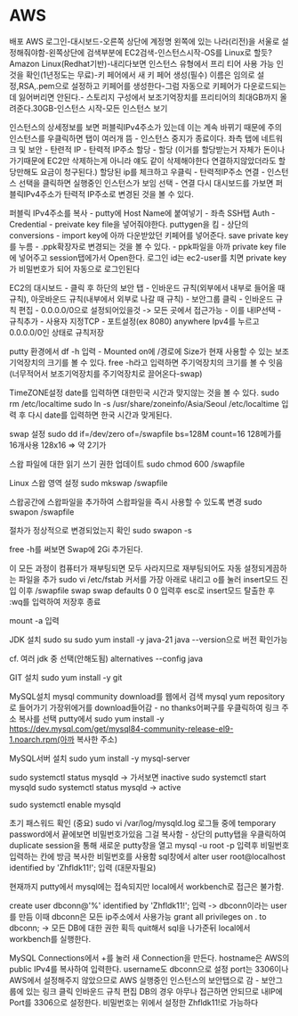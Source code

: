 # AWS
배포 AWS 로그인-대시보드-오른쪽 상단에 계정명 왼쪽에 있는 나라(리전)을 서울로 설정해줘야함-왼쪽상단에 검색부분에 EC2검색-인스턴스시작-OS를 Linux로 할듯?Amazon Linux(Redhat기반)-내리다보면 인스턴스 유형에서 프리 티어 사용 가능 인것을 확인(1년정도는 무료)-키 페어에서 새 키 페어 생성(필수) 이름은 임의로 설정,RSA,.pem으로 설정하고 키페어를 생성한다-그럼 자동으로 키페어가 다운로드되는데 잃어버리면 안된다.- 스토리지 구성에서 보조기억장치를 프리티어의 최대GB까지 올려준다.30GB-인스턴스 시작-모든 인스턴스 보기

인스턴스의 상세정보를 보면 퍼블릭IPv4주소가 있는데 이는 계속 바뀌기 때문에 주의 인스턴스를 우클릭하면 탭이 여러개 뜸 - 인스턴스 중지가 종료이다. 좌측 탭에 네트워크 및 보안 - 탄련적 IP - 탄력적 IP주소 할당 - 할당 (이거를 할당받는거 자체가 돈이나가기때문에 EC2만 삭제하는게 아니라 얘도 같이 삭제해야한다 연결하지않았더라도 할당만해도 요금이 청구된다.) 할당된 ip를 체크하고 우클릭 - 탄력적IP주소 연결 - 인스턴스 선택을 클릭하면 실행중인 인스턴스가 보임 선택 - 연결 다시 대시보드를 가보면 퍼블릭IPv4주소가 탄력적 IP주소로 변경된 것을 볼 수 있다.

퍼블릭 IPv4주소를 복사 - putty에 Host Name에 붙여넣기 - 좌측 SSH탭 Auth - Credential - preivate key file을 넣어줘야한다. puttygen을 킴 - 상단의 conversions - import key에 아까 다운받았던 키페어를 넣어준다. save private key를 누름 - .ppk확장자로 변경되는 것을 볼 수 있다. - ppk파일을 아까 private key file에 넣어주고 session탭에가서 Open한다. 로그인 id는 ec2-user를 치면 private key가 비밀번호가 되어 자동으로 로그인된다

EC2의 대시보드 - 클릭 후 하단의 보안 탭 - 인바운드 규칙(외부에서 내부로 들어올 때 규칙), 아웃바운드 규칙(내부에서 외부로 나갈 때 규칙) - 보안그룹 클릭 - 인바운드 규칙 편집 - 0.0.0.0/0으로 설정되어있을것 -> 모든 곳에서 접근가능 - 이를 내IP선택 - 규칙추가 - 사용자 지정TCP - 포트설정(ex 8080) anywhere Ipv4를 누르고 0.0.0.0/0인 상태로 규칙저장

putty 환경에서 df -h 입력 - Mounted on에 /경로에 Size가 현재 사용할 수 있는 보조기억장치의 크기를 볼 수 있다. free -h라고 입력하면 주기억장치의 크기를 볼 수 잇음(너무적어서 보조기억장치를 주기억장치로 끌어온다-swap)

TimeZONE설정 date를 입력하면 대한민국 시간과 맞지않는 것을 볼 수 있다. sudo rm /etc/localtime sudo ln -s /usr/share/zoneinfo/Asia/Seoul /etc/localtime 입력 후 다시 date를 입력하면 한국 시간과 맞게된다.

swap 설정 sudo dd if=/dev/zero of=/swapfile bs=128M count=16 128메가를 16개사용 128x16 => 약 2기가

스왑 파일에 대한 읽기 쓰기 권한 업데이트 sudo chmod 600 /swapfile

Linux 스왑 영역 설정 sudo mkswap /swapfile

스왑공간에 스왑파일을 추가하여 스왑파일을 즉시 사용할 수 있도록 변경 sudo swapon /swapfile

절차가 정상적으로 변경되었는지 확인 sudo swapon -s

free -h를 써보면 Swap에 2Gi 추가된다.

이 모든 과정이 컴퓨터가 재부팅되면 모두 사라지므로 재부팅되어도 자동 설정되게끔하는 파일을 추가 sudo vi /etc/fstab 커서를 가장 아래로 내리고 o를 눌러 insert모드 진입 이후 /swapfile swap swap defaults 0 0 입력후 esc로 insert모드 탈출한 후 :wq를 입력하여 저장후 종료

mount -a 입력

JDK 설치 sudo su sudo yum install -y java-21 java --version으로 버전 확인가능

cf. 여러 jdk 중 선택(안해도됨) alternatives --config java

GIT 설치 sudo yum install -y git

MySQL설치 mysql community download를 웹에서 검색 mysql yum repository로 들어가기 가장위에거를 download들어감 - no thanks어쩌구를 우클릭하여 링크 주소 복사를 선택 putty에서 sudo yum install -y https://dev.mysql.com/get/mysql84-community-release-el9-1.noarch.rpm(아까 복사한 주소)

MySQL서버 설치 sudo yum install -y mysql-server

sudo systemctl status mysqld -> 가서보면 inactive sudo systemctl start mysqld sudo systemctl status mysqld -> active

sudo systemctl enable mysqld

초기 패스워드 확인 (중요) sudo vi /var/log/mysqld.log 로그들 중에 temporary password에서 끝에보면 비밀번호가있음 그걸 복사함 - 상단의 putty탭을 우클릭하여 duplicate session을 통해 새로운 putty창을 열고 mysql -u root -p 입력후 비밀번호 입력하는 칸에 방금 복사한 비밀번호를 사용함 sql창에서 alter user root@localhost identified by 'Zhfldk11!'; 입력 (대문자필요)

현재까지 putty에서 mysql에는 접속되지만 local에서 workbench로 접근은 불가함.

create user dbconn@'%' identified by 'Zhfldk11!'; 입력 -> dbconn이라는 user를 만듬 이때 dbconn은 모든 ip주소에서 사용가능 grant all privileges on . to dbconn; -> 모든 DB에 대한 권한 획득 quit해서 sql을 나가준뒤 local에서 workbench를 실행한다.

MySQL Connections에서 +를 눌러 새 Connection을 만든다. hostname은 AWS의 public IPv4를 복사하여 입력한다. username도 dbconn으로 설정 port는 3306이나 AWS에서 설정해주지 않았으므로 AWS 실행중인 인스턴스의 보안탭으로 감 - 보안그룹에 있는 링크 클릭 인바운드 규칙 편집 DB의 경우 아무나 접근하면 안되므로 내IP에 Port를 3306으로 설정한다. 비밀번호는 위에서 설정한 Zhfldk11!로 가능하다
